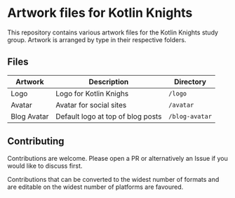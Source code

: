 # Artwork files for Kotlin Knights

This repository contains various artwork files for the Kotlin Knights study group. Artwork is arranged by type in their respective folders.

## Files

| Artwork | Description | Directory |
| --------|-------------|------|
| Logo    | Logo for Kotlin Knighs | `/logo` |
| Avatar  | Avatar for social sites | `/avatar` |
| Blog Avatar | Default logo at top of blog posts | `/blog-avatar` |



## Contributing

Contributions are welcome. Please open a PR or alternatively an Issue if you would like to discuss first.

Contributions that can be converted to the widest number of formats and are editable on the widest number of platforms are favoured.

